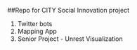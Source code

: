 ##Repo for CITY Social Innovation project
1. Twitter bots
1. Mapping App
1. Senior Project - Unrest Visualization

